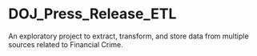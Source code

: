 # DOJ_Press_Release_ETL
An exploratory project to extract, transform, and store data from multiple sources related to Financial Crime.
